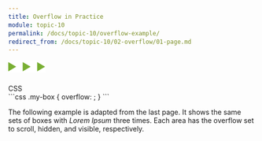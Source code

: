```yaml
---
title: Overflow in Practice
module: topic-10
permalink: /docs/topic-10/overflow-example/
redirect_from: /docs/topic-10/02-overflow/01-page.md
---
```


<img src="./../../../img/arrow-divider.svg" style="width: 75px; border: none; margin: 0px 0 20px 0" />

<div id="code-heading">CSS</div>
```css
.my-box {
  overflow: ;
}
```

The following example is adapted from the last page. It shows the same sets of boxes with _Lorem Ipsum_ three times. Each area has the overflow set to scroll, hidden, and visible, respectively.

<div class="codepen-embed">
  <p data-height="600" data-theme-id="30567" data-slug-hash="PObLLw" data-default-tab="css,result" data-user="Media-Ed-Online" data-embed-version="2" data-pen-title="[Topic-09] Overflow, Pt. 1" class="codepen"></p>
</div>
